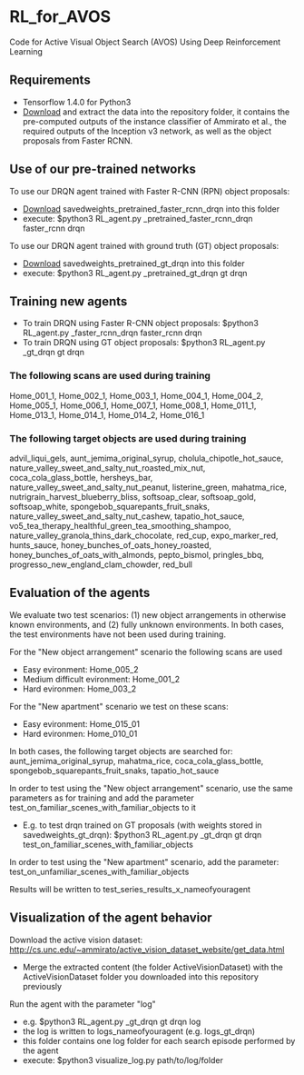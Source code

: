 # RL_for_AVOS
Code for Active Visual Object Search (AVOS) Using Deep Reinforcement Learning

## Requirements
- Tensorflow 1.4.0 for Python3
- [Download](https://drive.google.com/open?id=1VflwmxfLVTee7fDm_eR2xGz9CrrerdzF) and extract the data into the repository folder, it contains the pre-computed outputs of the instance classifier of Ammirato et al., the required outputs of the Inception v3 network, as well as the object proposals from Faster RCNN.

## Use of our pre-trained networks
To use our DRQN agent trained with Faster R-CNN (RPN) object proposals:
- [Download](https://drive.google.com/open?id=1EfgheF2GyoyHvwWrngsKoNRxhmZtfyDw) savedweights_pretrained_faster_rcnn_drqn into this folder
- execute:  $python3 RL_agent.py _pretrained_faster_rcnn_drqn faster_rcnn drqn

To use our DRQN agent trained with ground truth (GT) object proposals:
- [Download](https://drive.google.com/open?id=1mrWDXDls5d_Z6SjA7OitOlh6q2yfEz5r) savedweights_pretrained_gt_drqn into this folder
- execute:  $python3 RL_agent.py _pretrained_gt_drqn gt drqn

## Training new agents
- To train DRQN using Faster R-CNN object proposals: $python3 RL_agent.py _faster_rcnn_drqn faster_rcnn drqn
- To train DRQN using GT object proposals: $python3 RL_agent.py _gt_drqn gt drqn

### The following scans are used during training
Home_001_1, Home_002_1, Home_003_1, Home_004_1, Home_004_2, Home_005_1, Home_006_1, Home_007_1,
Home_008_1, Home_011_1, Home_013_1, Home_014_1, Home_014_2, Home_016_1

### The following target objects are used during training
advil_liqui_gels, aunt_jemima_original_syrup, cholula_chipotle_hot_sauce,
nature_valley_sweet_and_salty_nut_roasted_mix_nut, coca_cola_glass_bottle,
hersheys_bar, nature_valley_sweet_and_salty_nut_peanut, listerine_green,
mahatma_rice, nutrigrain_harvest_blueberry_bliss, softsoap_clear, softsoap_gold,
softsoap_white, spongebob_squarepants_fruit_snaks, nature_valley_sweet_and_salty_nut_cashew,
tapatio_hot_sauce, vo5_tea_therapy_healthful_green_tea_smoothing_shampoo, 
nature_valley_granola_thins_dark_chocolate, red_cup, expo_marker_red, hunts_sauce,
honey_bunches_of_oats_honey_roasted, honey_bunches_of_oats_with_almonds, pepto_bismol,
pringles_bbq, progresso_new_england_clam_chowder, red_bull

## Evaluation of the agents
We evaluate two test scenarios: (1) new object arrangements in otherwise known environments, and (2) fully unknown environments.
In both cases, the test environments have not been used during training.

For the "New object arrangement" scenario the following scans are used 
- Easy evironment: Home_005_2
- Medium difficult evironment: Home_001_2
- Hard evironmen: Home_003_2

For the "New apartment" scenario we test on these scans:
- Easy evironment: Home_015_01
- Hard evironmen: Home_010_01

In both cases, the following target objects are searched for: aunt_jemima_original_syrup, mahatma_rice, coca_cola_glass_bottle, spongebob_squarepants_fruit_snaks, tapatio_hot_sauce

In order to test using the "New object arrangement" scenario, use the same parameters as for training and add the parameter test_on_familiar_scenes_with_familiar_objects to it
- E.g. to test drqn trained on GT proposals (with weights stored in savedweights_gt_drqn): $python3 RL_agent.py _gt_drqn gt drqn test_on_familiar_scenes_with_familiar_objects

In order to test using the "New apartment" scenario, add the parameter: test_on_unfamiliar_scenes_with_familiar_objects

Results will be written to test_series_results_x_nameofyouragent

## Visualization of the agent behavior
Download the active vision dataset: http://cs.unc.edu/~ammirato/active_vision_dataset_website/get_data.html
- Merge the extracted content (the folder ActiveVisionDataset) with the ActiveVisionDataset folder you downloaded into this repository previously

Run the agent with the parameter "log"
- e.g. $python3 RL_agent.py _gt_drqn gt drqn log
- the log is written to logs_nameofyouragent (e.g. logs_gt_drqn)
- this folder contains one log folder for each search episode performed by the agent
- execute: $python3 visualize_log.py path/to/log/folder
